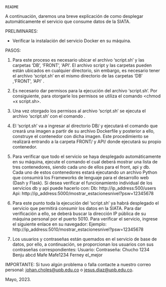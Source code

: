                                                                         README

A continuación, daremos una breve explicación de como desplegar automáticamente el servicio que consume datos de la SIATA.

PRELIMINARES:
-	Verificar la instalación del servicio Docker en su máquina.

PASOS:
1.	Para este proceso es necesario ubicar el archivo ‘script.sh’ y las carpetas ‘DB’, ‘FRONT’, ‘API’. El archivo script y las carpetas pueden están ubicados en cualquier directorio, sin embargo, es necesario tener el archivo ‘script.sh’ en el mismo directorio de las carpetas ‘DB’ ,‘FRONT’, ‘API’ .
2.	Es necesario dar permisos para la ejecución del archivo ‘script.sh’. Por consiguiente, para otorgarle los permisos se utiliza el comando <chmod +x script.sh>.
3.	Una vez otorgado los permisos al archivo ‘script.sh’ se ejecuta el archivo ‘script.sh’ con el comando <sh script.sh>.
4.	El ‘script.sh’ va a ingresar al directorio DB/ y ejecutará el comando que creará una imagen a partir de su archivo Dockerfile y posterior a ello, construye el contenedor con dicha imagen. Este procedimiento se realizará entrando a la carpeta FRONT/ y API/ donde ejecutará su propio contenedor.
5.	Para verificar que todo el servicio se haya desplegado automáticamente en su máquina, ejecute el comando <docker ps> el cual deberá mostrar una lista de tres contenedores, siendo cada uno de ellos para el front, api y db.
Cada uno de estos contenedores estará ejecutando un archivo Python que consumirá los Frameworks de lenguaje para el desarrollo web (Dash y Flask).
Si desea verificar el funcionamiento individual de los servicios db y api puede hacerlo con:
Db: http://ip_address:500/users
Api: http://ip_address:5000/mostrar_estacionesnivel?psw=12345678
6.	Para este punto toda la ejecución del ‘script.sh’ ya habrá desplegado el servicio que permitirá consumir los datos en la SIATA. Para dar verificación a ello, se deberá buscar la dirección IP pública de su máquina personal por el puerto 5010.
Para verificar el servicio, ingrese el siguiente enlace en su navegador:
Ejemplo: http://ip_address:5010/mostrar_estacionesnivel?psw=12345678 





7.	Los usuarios y contraseñas están quemados en el servicio de base de datos, por ello, a continuación, se proporcionan los usuarios con sus contraseñas correspondientes:
Usuario:        Contraseña:
Chucho          1234
Benju           abcd
Mafe            Mafe1234
Ferney          el_mejor



IMPORTANTE: Si tuvo algún problema o falla contacte a nuestro correo personal: johan.choles@upb.edu.co o jesus.diaz@upb.edu.co. 

Mayo, 2023.
